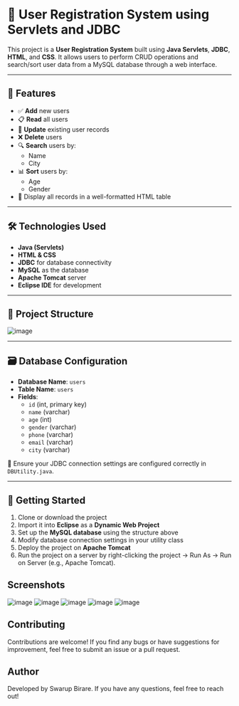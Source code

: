 # 👥 User Registration System using Servlets and JDBC

This project is a **User Registration System** built using **Java Servlets**, **JDBC**, **HTML**, and **CSS**. It allows users to perform CRUD operations and search/sort user data from a MySQL database through a web interface.

---

## 📌 Features

- ✅ **Add** new users  
- 📋 **Read** all users  
- 🔄 **Update** existing user records  
- ❌ **Delete** users  
- 🔍 **Search** users by:
  - Name
  - City  
- 📊 **Sort** users by:
  - Age
  - Gender  
- 🧾 Display all records in a well-formatted HTML table

---

## 🛠️ Technologies Used

- **Java (Servlets)**
- **HTML & CSS**
- **JDBC** for database connectivity
- **MySQL** as the database
- **Apache Tomcat** server
- **Eclipse IDE** for development

---

## 📁 Project Structure

![image](https://github.com/user-attachments/assets/c70d5c1e-d28e-4918-9ccf-f02670cf24e3)



---

## 🗃️ Database Configuration

- **Database Name**: `users`
- **Table Name**: `users`
- **Fields**:
  - `id` (int, primary key)
  - `name` (varchar)
  - `age` (int)
  - `gender` (varchar)
  - `phone` (varchar)
  - `email` (varchar)
  - `city` (varchar)

📌 Ensure your JDBC connection settings are configured correctly in `DBUtility.java`.

---

## 🚀 Getting Started

1. Clone or download the project
2. Import it into **Eclipse** as a **Dynamic Web Project**
3. Set up the **MySQL database** using the structure above
4. Modify database connection settings in your utility class
5. Deploy the project on **Apache Tomcat**
6. Run the project on a server by right-clicking the project → Run As → Run on Server (e.g., Apache Tomcat).

## Screenshots
![image](https://github.com/user-attachments/assets/381130b0-44aa-4a86-a216-0b8aa6e4ee38)
![image](https://github.com/user-attachments/assets/eab95a92-1e03-4c4c-92db-08a809b36e7a)
![image](https://github.com/user-attachments/assets/39204b4c-22c0-4c4f-8ddb-5292808fc812)
![image](https://github.com/user-attachments/assets/a2fcb802-e0c2-4f8d-8ba1-f29e0adb3c0c)
![image](https://github.com/user-attachments/assets/164f7d1f-80f6-411b-adc0-f8dc4539ee3d)



 ## Contributing
Contributions are welcome! If you find any bugs or have suggestions for improvement, feel free to submit an issue or a pull request.

## Author
Developed by Swarup Birare. If you have any questions, feel free to reach out!


